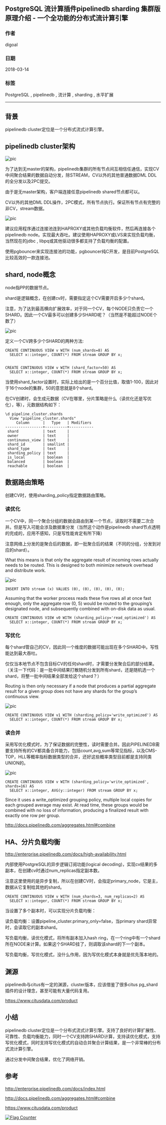 ## PostgreSQL 流计算插件pipelinedb sharding 集群版原理介绍 - 一个全功能的分布式流计算引擎 
                                                                 
### 作者                                                                 
digoal                                                                 
                                                                 
### 日期                                                                 
2018-03-14                                                               
                                                                 
### 标签                                                                 
PostgreSQL , pipelinedb , 流计算 , sharding , 水平扩展   
                                                                 
----                                                                 
                                                                 
## 背景        
  
pipelinedb cluster定位是一个分布式流式计算引擎。  
  
## pipelinedb cluster架构  
  
![pic](20180314_04_pic_001.jpg)  
  
为了达到无master的架构，pipelinedb集群的所有节点间互相信任通信，实现CV中间聚合结果的数据自动分发，除STREAM，CV以外的其他普通数据DML DDL的全分发以及2PC提交。  
  
由于是无master架构，客户端连接任意pipelinedb shared节点都可以。  
  
CV以外的其他DML DDL操作，2PC模式，所有节点执行。保证所有节点有完整的非CV，stream数据。  
  
![pic](20180314_04_pic_006.jpg)  
  
建议应用程序通过连接池连到HAPROXY或其他负载均衡软件，然后再连接各个pipelinedb node。实现最大吞吐。建议使用HAPROXY或LVS来实现负载均衡，当然现在的jdbc , libpq或其他驱动很多都支持了负载均衡的配置。  
  
使用pgbouncer来实现连接池的功能，pgbouncer纯C开发，是目前PostgreSQL比较高效的一款连接池。  
  
  
## shard, node概念  
node指PP的数据节点。  
  
shard是逻辑概念，在创建cv时，需要指定这个CV需要开启多少个shard。  
  
注意，为了达到最高横向扩展效率，对于同一个CV，每个NODE只负责它一个SHARD。因此一个CV最多可以创建多少SHARD呢？（当然是不能超过NODE个数了）  
  
![pic](20180314_04_pic_005.jpg)  
  
定义一个CV跨多少个SHARD的两种方法:  
  
```  
CREATE CONTINUOUS VIEW v WITH (num_shards=8) AS  
  SELECT x::integer, COUNT(*) FROM stream GROUP BY x;  
  
  
CREATE CONTINUOUS VIEW v WITH (shard_factor=50) AS  
  SELECT x::integer, COUNT(*) FROM stream GROUP BY x;  
```  
  
当使用shard_factor设置时，实际上给出的是一个百分比值，取值1-100，因此对于16个node的集群，50的意思就是8个shard。  
  
在CV创建时，会生成元数据（CV在哪里，分片策略是什么（读优化还是写优化），等），元数据结构如下：  
  
```  
\d pipeline_cluster.shards  
  View "pipeline_cluster.shards"  
     Column      |   Type   | Modifiers  
-----------------+----------+-----------  
 shard           | text     |  
 owner           | text     |  
 continuous_view | text     |  
 shard_id        | smallint |  
 shard_type      | text     |  
 sharding_policy | text     |  
 is_local        | boolean  |  
 balanced        | boolean  |  
 reachable       | boolean  |  
```  
  
## 数据路由策略  
创建CV时，使用sharding_policy指定数据路由策略。  
  
### 读优化  
  
一个CV中，同一个聚合分组的数据会路由到某一个节点，读取时不需要二次合并。但是写入可能会涉及数据重分发（当然这个动作是pipelinedb shard节点透明的完成的，应用不感知，只是写性能肯定有所下降）  
  
注意网络上分发的是聚合后的数据，即一批聚合后的结果（不同的分组，分发到对应的shard）。  
  
What this means is that only the aggregate result of incoming rows actually needs to be routed. This is designed to both minimize network overhead and distribute work.  
  
![pic](20180314_04_pic_002.jpg)  
  
  
```  
INSERT INTO stream (x) VALUES (0), (0), (0), (0), (0);  
```  
  
Assuming that the worker process reads these five rows all at once fast enough, only the aggregate row (0, 5) would be routed to the grouping’s designated node, and subsequently combined with on-disk data as usual.  
  
```  
CREATE CONTINUOUS VIEW v0 WITH (sharding_policy='read_optimized') AS  
  SELECT x::integer, COUNT(*) FROM stream GROUP BY x;  
```  
  
### 写优化  
  
每个shard管自己的CV，因此同一个维度的数据可能出现在多个SHARD中。写性能达到最大吞吐。  
  
仅仅当本地节点不包含目标CV的任何shard时，才需要分发聚合后的部分结果。（关注一下代码：是一批中间结果打散随机分发到所有shard，还是随机选一个shard，将整一批中间结果全部发给这个shard？）  
  
Routing is then only necessary if a node that produces a partial aggregate result for a given group does not have any shards for the group’s continuous view.   
  
![pic](20180314_04_pic_003.jpg)  
  
```  
CREATE CONTINUOUS VIEW v1 WITH (sharding_policy='write_optimized') AS  
  SELECT x::integer, COUNT(*) FROM stream GROUP BY x;  
```  
  
### 读合并  
  
采用写优化模式时，为了保证数据的完整性，读时需要合并。因此PIPELINEDB需要支持所有的CV都具备合并能力，包括count,avg,sum等常见指标，以及CMS-TOP，HLL等概率指标数据类型的合并，还好这些概率类型目前都是支持同类UNION的。  
  
  
![pic](20180314_04_pic_004.jpg)  
  
```  
CREATE CONTINUOUS VIEW v WITH (sharding_policy='write_optimized', shards=16) AS  
  SELECT x::integer, AVG(y::integer) FROM stream GROUP BY x;  
```  
  
Since it uses a write_optimized grouping policy, multiple local copies for each grouped average may exist. At read time, these groups would be combined with no loss of information, producing a finalized result with exactly one row per group.  
  
http://docs.pipelinedb.com/aggregates.html#combine  
  
## HA、分片负载均衡  
http://enterprise.pipelinedb.com/docs/high-availability.html  
  
内部使用PostgreSQL的异步逻辑订阅功能(logical decoding)，实现cv结果的多副本，在创建cv时通过num_replicas指定副本数。  
  
注意这里使用的是异步复制，所以在创建CV时，会指定primary_node，它是主，数据从它复制给其他的shard。  
  
```  
CREATE CONTINUOUS VIEW v WITH (num_shards=3, num_replicas=2) AS  
  SELECT x::integer, COUNT(*) FROM stream GROUP BY x;  
```  
  
当设置了多个副本时，可以实现分片负载均衡：  
  
读负载均衡：设置pipeline_cluster.primary_only=false，当primary shard异常时，会读取它的副本shard。  
  
写负载均衡，读优化模式，将所有副本加入hash ring，在一个ring中有一个shard所在NODE来计算。如果这个SHARD挂了，则调取该shard的下一个副本。  
  
写负载均衡，写优化模式，没什么作用，因为写优化模式本身就是优先落本地的。  
  
## 渊源  
pipelinedb与citus有一定的渊源，cluster版本，应该借鉴了很多citus pg_shard插件的设计理念，甚至可能有大量代码复用。  
  
https://www.citusdata.com/product  
  
  
## 小结  
pipelinedb cluster定位是一个分布式流式计算引擎。支持了良好的计算扩展性、可靠性、负载均衡能力，同时一个CV支持跨SHARD计算，支持读优化模式，支持写优化模式，同时支持写优化模式的自动合并聚合计算结果，是一个非常棒的分布式流计算引擎。    
  
通过分发中间聚合结果，优化了网络开销。   
  
  
## 参考  
http://enterprise.pipelinedb.com/docs/index.html  
  
http://docs.pipelinedb.com/aggregates.html#combine  
  
https://www.citusdata.com/product  
  
  
<a rel="nofollow" href="http://info.flagcounter.com/h9V1"  ><img src="http://s03.flagcounter.com/count/h9V1/bg_FFFFFF/txt_000000/border_CCCCCC/columns_2/maxflags_12/viewers_0/labels_0/pageviews_0/flags_0/"  alt="Flag Counter"  border="0"  ></a>  
  

